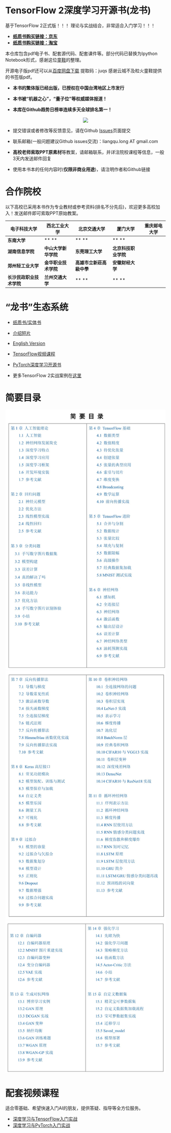 # TensorFlow 2深度学习开源书(龙书)

基于TensorFlow 2正式版！！！
理论与实战结合，非常适合入门学习！！！

- **[纸质书购买链接：京东](https://item.jd.com/12954866.html)** 
- **[纸质书购买链接：淘宝](https://detail.tmall.com/item.htm?spm=a230r.1.14.16.18b460abi8w8jJ&id=625801924474&ns=1&abbucket=9)**

本仓库包含pdf电子书、配套源代码、配套课件等。部分代码已替换为Ipython Notebook形式，感谢这位[童鞋](https://github.com/Relph1119/deeplearning-with-tensorflow-notes)的整理。

开源电子版pdf还可以从[百度网盘下载](https://pan.baidu.com/s/1GgQjhDqSgSfjxqBMsE3RDQ)  提取码：juqs
感谢云城不及粒火童鞋提供的书签版pdf。

- **本书的繁体版已经出版，已授权在中国台湾地区上市发行**

-  **本书被“机器之心”，“量子位”等权威媒体报道！**

-  **本库在Github趋势日榜单连续多天全球排名第一！**



<p align="center">
  <img src="assets/book-cover.png" align="center" width="500">
  <!-- <img src="assets/1.png" align="center" width="600"> -->
</p>

- 提交错误或者修改等反馈意见，请在Github [Issues](https://github.com/dragen1860/Deep-Learning-with-TensorFlow-book/issues)页面提交

- 联系邮箱(一般问题建议Github issues交流)：liangqu.long AT gmail.com

-  **高校老师索取PPT原素材**等教案，请邮箱联系，并详注院校课程等信息，一般3天内发送邮件回复

- 使用本书本的任何内容时(**仅限非商业用途**)，请注明作者和Github链接


# 合作院校

以下高校已采用本书作为专业教材或参考资料(排名不分先后)，欢迎更多高校加入！发送邮件即可索取PPT原始教案。

| 电子科技大学 | 西北工业大学  | 北京交通大学  |  厦门大学 | 重庆邮电大学  |
|---|---|---|---|---|
|  **东南大学** |   ** ** |  ** **  |   ** **   |   |  
|  **湖南信息学院** |  **中山大学新华学院** | **东莞理工大学**  |   **北京科技职业学院** |   |  
|  **郑州轻工业大学** |   **金华职业技术学院** |  **高雄市立新莊高級中學**  |   **安徽财经大学**   |   |  
|  **长沙民政职业技术学院** |   **兰州交通大学** |  ** **  |   ** **   |   |  



# “龙书”生态系统

- [纸质书/实体书](https://item.jd.com/12954866.html)

- [介绍短片](https://www.bilibili.com/video/av75331861)

- [English Version](https://github.com/dragen1860/Deep-Learning-with-TensorFlow-book-EN)

- [TensorFlow视频课程](https://study.163.com/course/courseMain.htm?share=2&shareId=480000001847407&courseId=1209092816&_trace_c_p_k2_=9e74eb6f891d47cfaa6f00b5cb5f617c)

- [PyTorch深度学习开源书](https://github.com/dragen1860/Deep-Learning-with-PyTorch-book)

-	更多TensorFlow 2实战案例在[这里](https://github.com/dragen1860/TensorFlow-2.x-Tutorials)


# 简要目录

<p align="center">
  <img src="assets/0.4.目录-双排-1.jpg">
  <img src="assets/0.4.目录-双排-2.jpg">
  <img src="assets/0.4.目录-双排-3.jpg">
</p>



#	配套视频课程

适合零基础、希望快速入门AI的朋友，提供答疑、指导等全方位服务。

- [深度学习与TensorFlow入门实战](https://study.163.com/course/courseMain.htm?courseId=1209092816)
- [深度学习与PyTorch入门实战](https://study.163.com/course/courseMain.htm?courseId=1208894818)

